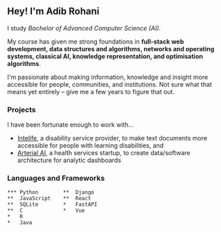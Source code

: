## Hey! I'm Adib Rohani

I study _Bachelor of Advanced Computer Science (AI)_.

My course has given me strong foundations in **full-stack web development, data structures and algorithms, networks and operating systems, classical AI, knowledge representation, and optimisation algorithms**. 

I'm passionate about making information, knowledge and insight more accessible for people, communities, and institutions. Not sure what that means yet entirely – give me a few years to figure that out.

### Projects 
I have been fortunate enough to work with...
- [Intelife](https://intelife.org/), a disability service provider, to make text documents more accessible for people with learning disabilities, and
- [Arterial AI](https://arterial.ai/), a health services startup, to create data/software architecture for analytic dashboards

### Languages and Frameworks
```
*** Python        **  Django
**  JavaScript    **  React
**  SQLite        *   FastAPI
**  C             *   Vue
*   R
*   Java
```
